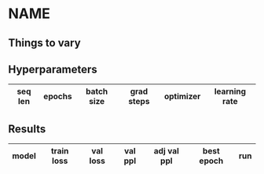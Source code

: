 # NAME

## Things to vary

## Hyperparameters

| seq len | epochs | batch size | grad steps | optimizer | learning rate |
| ------- | ------ | ---------- | ---------- | --------- | ------------- |


## Results

| model | train loss | val loss | val ppl | adj val ppl | best epoch | run |
| ----- | ---------- | -------- | ------- | ----------- | ---------- | --- |

